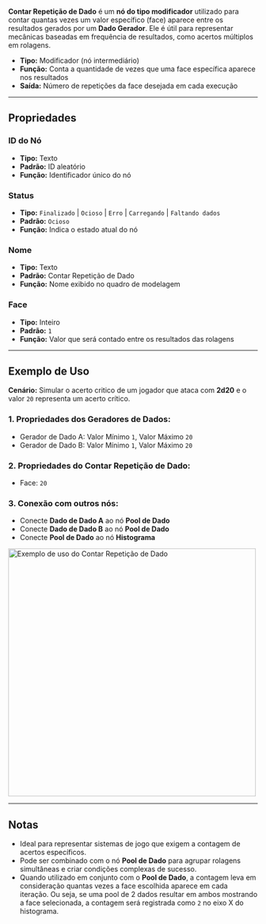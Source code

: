 **Contar Repetição de Dado** é um **nó do tipo modificador** utilizado para contar quantas vezes um valor específico (face) aparece entre os resultados gerados por um **Dado Gerador**. Ele é útil para representar mecânicas baseadas em frequência de resultados, como acertos múltiplos em rolagens.

- **Tipo:** Modificador (nó intermediário)
- **Função:** Conta a quantidade de vezes que uma face específica aparece nos resultados
- **Saída:** Número de repetições da face desejada em cada execução

---

## **Propriedades**

### **ID do Nó**

- **Tipo:** Texto
- **Padrão:** ID aleatório
- **Função:** Identificador único do nó

### **Status**

- **Tipo:** `Finalizado` | `Ocioso` | `Erro` | `Carregando` | `Faltando dados`
- **Padrão:** `Ocioso`
- **Função:** Indica o estado atual do nó

### **Nome**

- **Tipo:** Texto
- **Padrão:** Contar Repetição de Dado
- **Função:** Nome exibido no quadro de modelagem

### **Face**

- **Tipo:** Inteiro
- **Padrão:** `1`
- **Função:** Valor que será contado entre os resultados das rolagens

---

## **Exemplo de Uso**

**Cenário:** Simular o acerto critico de um jogador que ataca com **2d20** e o valor `20` representa um acerto crítico.

### **1. Propriedades dos Geradores de Dados:**

- Gerador de Dado A: Valor Mínimo `1`, Valor Máximo `20`
- Gerador de Dado B: Valor Mínimo `1`, Valor Máximo `20`

### **2. Propriedades do Contar Repetição de Dado:**

- Face: `20`

### **3. Conexão com outros nós:**

- Conecte **Dado de Dado A** ao nó **Pool de Dado**
- Conecte **Dado de Dado B** ao nó **Pool de Dado**
- Conecte **Pool de Dado** ao nó **Histograma**

<img src="/node-crafter/doc-images/critical-count.png" width="500px" alt="Exemplo de uso do Contar Repetição de Dado"/>

---

## **Notas**

- Ideal para representar sistemas de jogo que exigem a contagem de acertos específicos.
- Pode ser combinado com o nó **Pool de Dado** para agrupar rolagens simultâneas e criar condições complexas de sucesso.
- Quando utilizado em conjunto com o **Pool de Dado**, a contagem leva em consideração quantas vezes a face escolhida aparece em cada iteração. Ou seja, se uma pool de 2 dados resultar em ambos mostrando a face selecionada, a contagem será registrada como `2` no eixo X do histograma.
